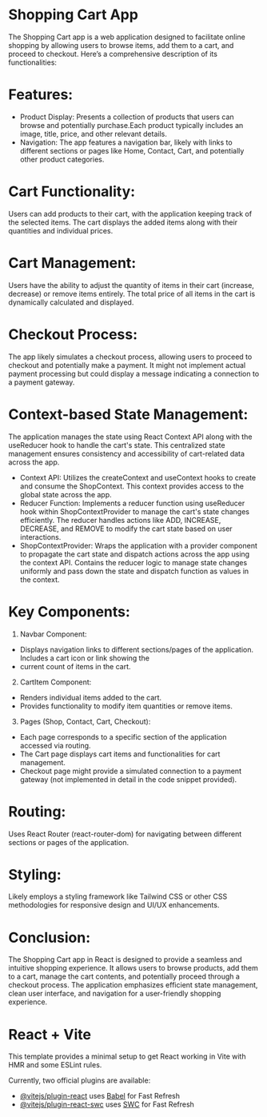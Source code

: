 # Shopping Cart App 
The Shopping Cart app is a web application designed to facilitate online shopping by allowing users to browse items, add them to a cart, and proceed to checkout. Here’s a comprehensive description of its functionalities:

# Features:
+ Product Display:
Presents a collection of products that users can browse and potentially purchase.Each product typically includes an image, title, price, and other relevant details.
+ Navigation:
The app features a navigation bar, likely with links to different sections or pages like Home, Contact, Cart, and potentially other product categories.

# Cart Functionality:
Users can add products to their cart, with the application keeping track of the selected items.
The cart displays the added items along with their quantities and individual prices.

# Cart Management:
Users have the ability to adjust the quantity of items in their cart (increase, decrease) or remove items entirely.
The total price of all items in the cart is dynamically calculated and displayed.

# Checkout Process:
The app likely simulates a checkout process, allowing users to proceed to checkout and potentially make a payment.
It might not implement actual payment processing but could display a message indicating a connection to a payment gateway.

# Context-based State Management:
The application manages the state using React Context API along with the useReducer hook to handle the cart's state.
This centralized state management ensures consistency and accessibility of cart-related data across the app.

+ Context API: Utilizes the createContext and useContext hooks to create and consume the ShopContext. This context provides access to 
  the global state across the app.
+ Reducer Function: Implements a reducer function using useReducer hook within ShopContextProvider to manage the cart's state changes 
  efficiently. The reducer handles actions like ADD, INCREASE, DECREASE, and REMOVE to modify the cart state based on user  
  interactions.
+ ShopContextProvider: Wraps the application with a provider component to propagate the cart state and dispatch actions across the app 
  using the context API.
  Contains the reducer logic to manage state changes uniformly and pass down the state and dispatch function as values in the context.

# Key Components:
1. Navbar Component:
  + Displays navigation links to different sections/pages of the application. Includes a cart icon or link showing the 
  + current count of items in the cart.
2. CartItem Component:
  + Renders individual items added to the cart.
  + Provides functionality to modify item quantities or remove items.  
3. Pages (Shop, Contact, Cart, Checkout):
  + Each page corresponds to a specific section of the application accessed via routing.
  + The Cart page displays cart items and functionalities for cart management.
  + Checkout page might provide a simulated connection to a payment gateway (not implemented in detail in the code snippet provided).

# Routing:
Uses React Router (react-router-dom) for navigating between different sections or pages of the application.

# Styling:
Likely employs a styling framework like Tailwind CSS or other CSS methodologies for responsive design and UI/UX enhancements.

# Conclusion:
The Shopping Cart app in React is designed to provide a seamless and intuitive shopping experience. It allows users to browse products, add them to a cart, manage the cart contents, and potentially proceed through a checkout process. The application emphasizes efficient state management, clean user interface, and navigation for a user-friendly shopping experience. 


# React + Vite

This template provides a minimal setup to get React working in Vite with HMR and some ESLint rules.

Currently, two official plugins are available:

- [@vitejs/plugin-react](https://github.com/vitejs/vite-plugin-react/blob/main/packages/plugin-react/README.md) uses [Babel](https://babeljs.io/) for Fast Refresh
- [@vitejs/plugin-react-swc](https://github.com/vitejs/vite-plugin-react-swc) uses [SWC](https://swc.rs/) for Fast Refresh
